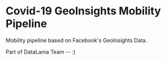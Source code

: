 
# Covid-19 GeoInsights Mobility Pipeline

Mobility pipeline based on Facebook's GeoInsights Data.

Part of DataLama Team -- :)